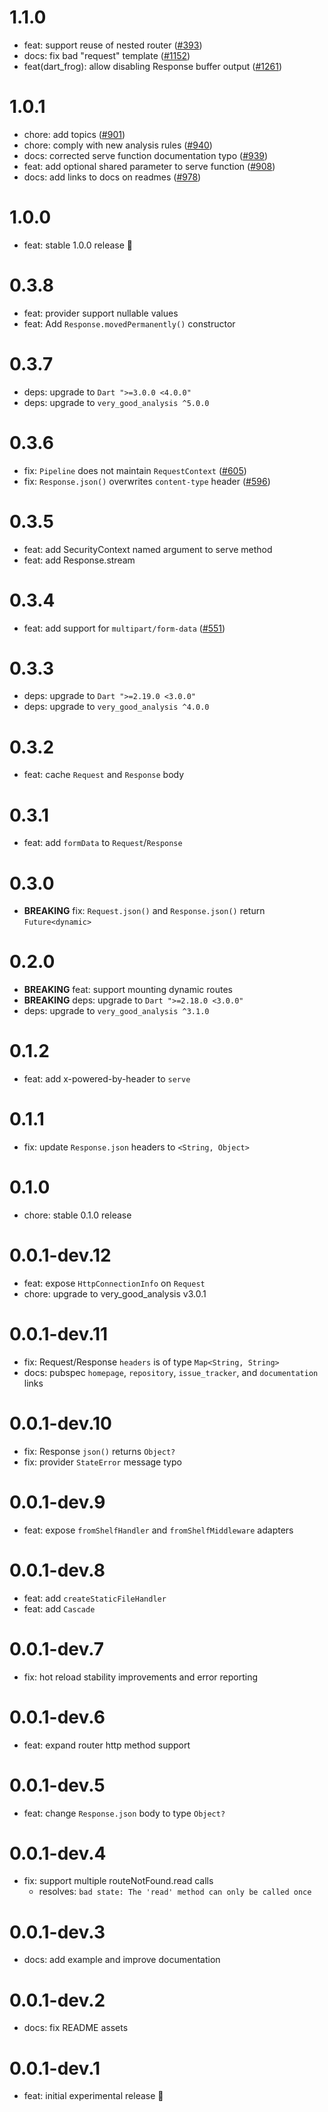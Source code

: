 # 1.1.0

- feat: support reuse of nested router ([#393](https://github.com/VeryGoodOpenSource/dart_frog/pull/393))
- docs: fix bad "request" template ([#1152](https://github.com/VeryGoodOpenSource/dart_frog/pull/1152))
- feat(dart_frog): allow disabling Response buffer output ([#1261](https://github.com/VeryGoodOpenSource/dart_frog/pull/1261))

# 1.0.1

- chore: add topics ([#901](https://github.com/VeryGoodOpenSource/dart_frog/pull/901))
- chore: comply with new analysis rules ([#940](https://github.com/VeryGoodOpenSource/dart_frog/pull/940))
- docs: corrected serve function documentation typo ([#939](https://github.com/VeryGoodOpenSource/dart_frog/pull/939))
- feat: add optional shared parameter to serve function ([#908](https://github.com/VeryGoodOpenSource/dart_frog/pull/908))
- docs: add links to docs on readmes ([#978](https://github.com/VeryGoodOpenSource/dart_frog/pull/978))

# 1.0.0

- feat: stable 1.0.0 release 🎉

# 0.3.8

- feat: provider support nullable values
- feat: Add `Response.movedPermanently()` constructor

# 0.3.7

- deps: upgrade to `Dart ">=3.0.0 <4.0.0"`
- deps: upgrade to `very_good_analysis ^5.0.0`

# 0.3.6

- fix: `Pipeline` does not maintain `RequestContext` ([#605](https://github.com/VeryGoodOpenSource/dart_frog/pull/605))
- fix: `Response.json()` overwrites `content-type` header ([#596](https://github.com/VeryGoodOpenSource/dart_frog/pull/596))

# 0.3.5

- feat: add SecurityContext named argument to serve method
- feat: add Response.stream

# 0.3.4

- feat: add support for `multipart/form-data` ([#551](https://github.com/VeryGoodOpenSource/dart_frog/pull/551))

# 0.3.3

- deps: upgrade to `Dart ">=2.19.0 <3.0.0"`
- deps: upgrade to `very_good_analysis ^4.0.0`

# 0.3.2

- feat: cache `Request` and `Response` body

# 0.3.1

- feat: add `formData` to `Request`/`Response`

# 0.3.0

- **BREAKING** fix: `Request.json()` and `Response.json()` return `Future<dynamic>`

# 0.2.0

- **BREAKING** feat: support mounting dynamic routes
- **BREAKING** deps: upgrade to `Dart ">=2.18.0 <3.0.0"`
- deps: upgrade to `very_good_analysis ^3.1.0`

# 0.1.2

- feat: add x-powered-by-header to `serve`

# 0.1.1

- fix: update `Response.json` headers to `<String, Object>`

# 0.1.0

- chore: stable 0.1.0 release

# 0.0.1-dev.12

- feat: expose `HttpConnectionInfo` on `Request`
- chore: upgrade to very_good_analysis v3.0.1

# 0.0.1-dev.11

- fix: Request/Response `headers` is of type `Map<String, String>`
- docs: pubspec `homepage`, `repository`, `issue_tracker`, and `documentation` links

# 0.0.1-dev.10

- fix: Response `json()` returns `Object?`
- fix: provider `StateError` message typo

# 0.0.1-dev.9

- feat: expose `fromShelfHandler` and `fromShelfMiddleware` adapters

# 0.0.1-dev.8

- feat: add `createStaticFileHandler`
- feat: add `Cascade`

# 0.0.1-dev.7

- fix: hot reload stability improvements and error reporting

# 0.0.1-dev.6

- feat: expand router http method support

# 0.0.1-dev.5

- feat: change `Response.json` body to type `Object?`

# 0.0.1-dev.4

- fix: support multiple routeNotFound.read calls
  - resolves: `bad state: The 'read' method can only be called once`

# 0.0.1-dev.3

- docs: add example and improve documentation

# 0.0.1-dev.2

- docs: fix README assets

# 0.0.1-dev.1

- feat: initial experimental release 🎉

